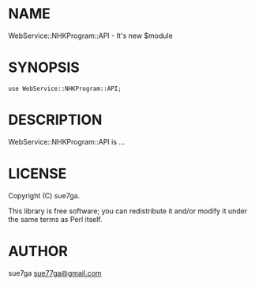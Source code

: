 # NAME

WebService::NHKProgram::API - It's new $module

# SYNOPSIS

    use WebService::NHKProgram::API;

# DESCRIPTION

WebService::NHKProgram::API is ...

# LICENSE

Copyright (C) sue7ga.

This library is free software; you can redistribute it and/or modify
it under the same terms as Perl itself.

# AUTHOR

sue7ga <sue77ga@gmail.com>
